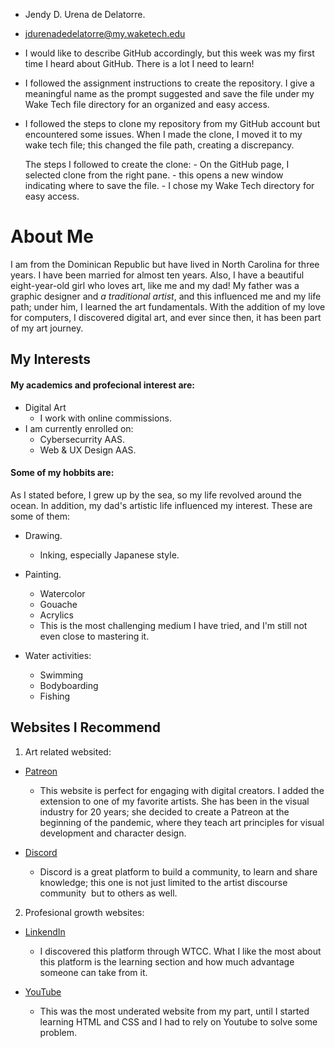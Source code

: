 * Jendy D. Urena de Delatorre.

* jdurenadedelatorre@my.waketech.edu

* I would like to describe GitHub accordingly, but this week was my first time 
  I heard about GitHub. There is a lot I need to learn!

* I followed the assignment instructions to create the repository. I give a meaningful 
  name as the prompt suggested and save the file under my Wake Tech file directory
  for an organized and easy access.
 
* I followed the steps to clone my repository from my GitHub account but encountered some issues. 
  When I made the clone, I moved it to my wake tech file; this changed the file path, creating a discrepancy. 
 
  The steps I followed to create the clone:
           - On the GitHub page, I selected clone from the right pane.
           - this opens a new window indicating where to save the file.
           - I chose my Wake Tech directory for easy access. 

# About Me 

 I am from the Dominican Republic but have lived in North Carolina for three years. I have been married for almost ten years. Also, I have a beautiful eight-year-old girl who loves art, like me and my dad! My father was a graphic designer and _a traditional artist_, and this influenced me and my life path; under him, I learned the art fundamentals. With the addition of my love for computers, I discovered digital art, and ever since then, it has been part of my art journey. 

## My Interests
 
#### My academics and profecional interest are:

* Digital Art
   * I work with online commissions.
* I am currently enrolled on:
   * Cybersecurrity AAS.
   * Web & UX Design AAS. 

#### Some of my hobbits are:
 
As I stated before, I grew up by the sea, so my life revolved around the ocean. In addition, my dad's artistic life influenced my interest. These are some of them:

* Drawing.
   * Inking, especially Japanese style.
* Painting.
   * Watercolor
   * Gouache
   * Acrylics
    * This is the most challenging   medium I have tried, and I'm still not even close to mastering it. 

* Water activities:
   * Swimming
   * Bodyboarding
   * Fishing

## Websites I Recommend

1. Art related websited:

  - [Patreon](https://www.patreon.com/loish)

     - This website is perfect for engaging with digital creators. I added the extension to one of my favorite artists. She has been in the visual industry for 20 years; she decided to create a Patreon at the beginning of the pandemic, where they teach art principles for visual development and character design. 
 
  - [Discord](https://www.discord.com)

     - Discord is a great platform to build a community, to learn and share knowledge; this one is not just limited to the artist discourse community  but to others as well. 

2. Profesional growth websites:

  - [LinkendIn](https://linkendin.com)

     - I discovered this platform through WTCC. What I like the most about this platform is the learning section and how much advantage someone can take from it.

  - [YouTube](https://www.youtube.com)

     - This was the most underated website from my part, until I started learning HTML and CSS and I had to rely on Youtube to solve some problem.

    